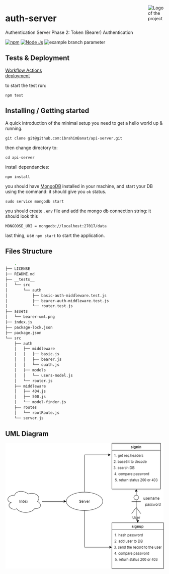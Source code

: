 <img src="./assets/api1.png" alt="Logo of the project" align="right" width="50px
" height="50px" />

# auth-server

Authentication Server Phase 2: Token (Bearer) Authentication

[![npm](https://img.shields.io/npm/v/npm.svg?style=flat-square)](https://www.npmjs.com/package/npm) [![Node Js](https://img.shields.io/npm/v/node?label=Node%20Js&style=plastic)](http://makeapullrequest.com) ![example branch parameter](https://github.com/github/docs/actions/workflows/node.js.yml/badge.svg?branch=main)

## Tests & Deployment

[Workflow Actions](https://github.com/ibrahimBanat/auth-server/actions)\
[deployment](https://bearer-auth-dev.herokuapp.com/)

to start the test run:

```sell
npm test
```

## Installing / Getting started

A quick introduction of the minimal setup you need to get a hello world up &
running.

```shell
git clone git@github.com:ibrahimBanat/api-server.git
```

then change directory to:

```shell
cd api-server
```

install dependancies:

```shell
npm install
```

you should have [MongoDB](https://www.mongodb.com/cloud/atlas/lp/try2?utm_source=google&utm_campaign=gs_footprint_row_search_core_brand_atlas_desktop&utm_term=mongodb&utm_medium=cpc_paid_search&utm_ad=e&utm_ad_campaign_id=12212624584&gclid=Cj0KCQjw7pKFBhDUARIsAFUoMDaTnJoj_iQtmpKu72lEvyHV9FjKr4BRbK-2UAGpJA7LI0aBgzkBx6gaAlDQEALw_wcB) installed in your machine, and start your DB using the command: it should give you `ok` status.

```shell
sudo service mongodb start
```

you should create `.env` file and add the mongo db connection string: it should look this

```shell
MONGOOSE_URI = mongodb://localhost:27017/data
```

last thing, use `npm start` to start the application.

## Files Structure

```bash
    .
├── LICENSE
├── README.md
├── __tests__
│   └── src
│       └── auth
│           ├── basic-auth-middleware.test.js
│           ├── bearer-auth-middleware.test.js
│           └── router.test.js
├── assets
│   └── bearer-uml.png
├── index.js
├── package-lock.json
├── package.json
└── src
    ├── auth
    │   ├── middleware
    │   │   ├── basic.js
    │   │   ├── bearer.js
    │   │   └── ouath.js
    │   ├── models
    │   │   └── users-model.js
    │   └── router.js
    ├── middleware
    │   ├── 404.js
    │   ├── 500.js
    │   └── model-finder.js
    ├── routes
    │   └── rootRoute.js
    └── server.js
```

## UML Diagram

![](./assets/bearer-uml.png)
